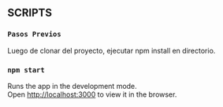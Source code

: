 ## SCRIPTS

### `Pasos Previos`
Luego de clonar del proyecto, ejecutar npm install en directorio.

### `npm start`

Runs the app in the development mode.\
Open [http://localhost:3000](http://localhost:3000) to view it in the browser.

